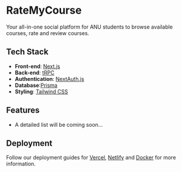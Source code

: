 # RateMyCourse

Your all-in-one social platform for ANU students to browse available courses, rate and review courses.

## Tech Stack
- **Front-end**: [Next.js](https://nextjs.org)
- **Back-end**: [tRPC](https://trpc.io)
- **Authentication**: [NextAuth.js](https://next-auth.js.org)
- **Database**:[Prisma](https://prisma.io)
- **Styling**: [Tailwind CSS](https://tailwindcss.com)

## Features
- A detailed list will be coming soon...

## Deployment

Follow our deployment guides for [Vercel](https://create.t3.gg/en/deployment/vercel), [Netlify](https://create.t3.gg/en/deployment/netlify) and [Docker](https://create.t3.gg/en/deployment/docker) for more information.
